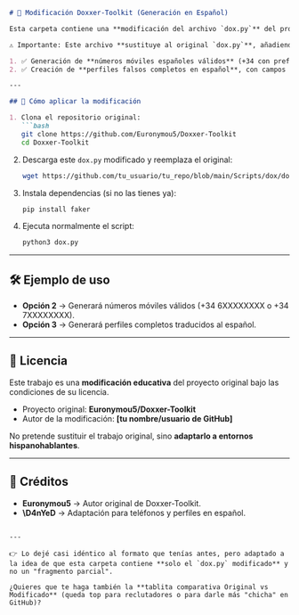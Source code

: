 ````markdown
# 🔧 Modificación Doxxer-Toolkit (Generación en Español)

Esta carpeta contiene una **modificación del archivo `dox.py`** del proyecto original [Doxxer-Toolkit](https://github.com/Euronymou5/Doxxer-Toolkit), con el objetivo de mejorar la generación de datos falsos en **español**.

⚠️ Importante: Este archivo **sustituye al original `dox.py`**, añadiendo las siguientes mejoras:

1. ✅ Generación de **números móviles españoles válidos** (+34 con prefijo 6 o 7).  
2. ✅ Creación de **perfiles falsos completos en español**, con campos traducidos: `Trabajo`, `Empresa`, `Dirección`, `Correo`, etc.  

---

## 📌 Cómo aplicar la modificación

1. Clona el repositorio original:  
   ```bash
   git clone https://github.com/Euronymou5/Doxxer-Toolkit
   cd Doxxer-Toolkit
````

2. Descarga este `dox.py` modificado y reemplaza el original:

   ```bash
   wget https://github.com/tu_usuario/tu_repo/blob/main/Scripts/dox/dox.py -O dox.py
   ```

3. Instala dependencias (si no las tienes ya):

   ```bash
   pip install faker
   ```

4. Ejecuta normalmente el script:

   ```bash
   python3 dox.py
   ```

---

## 🛠 Ejemplo de uso

* **Opción 2** → Generará números móviles válidos (+34 6XXXXXXXX o +34 7XXXXXXXX).
* **Opción 3** → Generará perfiles completos traducidos al español.

---

## 📖 Licencia

Este trabajo es una **modificación educativa** del proyecto original bajo las condiciones de su licencia.

* Proyecto original: **Euronymou5/Doxxer-Toolkit**
* Autor de la modificación: **\[tu nombre/usuario de GitHub]**

No pretende sustituir el trabajo original, sino **adaptarlo a entornos hispanohablantes**.

---

## 🚀 Créditos

* **Euronymou5** → Autor original de Doxxer-Toolkit.
* **\D4nYeD** → Adaptación para teléfonos y perfiles en español.

```

---

👉 Lo dejé casi idéntico al formato que tenías antes, pero adaptado a la idea de que esta carpeta contiene **solo el `dox.py` modificado** y no un "fragmento parcial".  

¿Quieres que te haga también la **tablita comparativa Original vs Modificado** (queda top para reclutadores o para darle más "chicha" en GitHub)?
```

